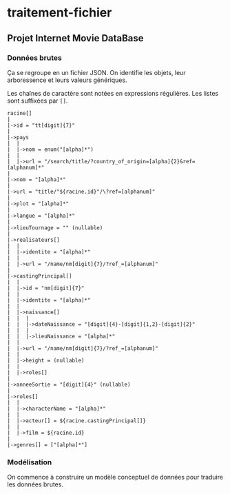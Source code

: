 # traitement-fichier
## Projet Internet Movie DataBase

### Données brutes

Ça se regroupe en un fichier JSON.
On identifie les objets, leur arboressence et leurs valeurs génériques.

Les chaînes de caractère sont notées en expressions régulières.
Les listes sont suffixées par `[]`.

```
racine[]
|
|->id = "tt[digit]{7}"
|
|->pays
|  |
|  |->nom = enum("[alpha]*") 
|  |
|  |->url = "/search/title/?country_of_origin=[alpha]{2}&ref=[alphanum]*"
|
|->nom = "[alpha]*"
|
|->url = "title/"${racine.id}"/\?ref=[alphanum]"
|
|->plot = "[alpha]*"
|
|->langue = "[alpha]*"
|
|->lieuTournage = "" (nullable)
|
|->realisateurs[]
|  |
|  |->identite = "[alpha]*"
|  |
|  |->url = "/name/nm[digit]{7}/?ref_=[alphanum]"
|
|->castingPrincipal[]
|  |
|  |->id = "nm[digit]{7}"
|  |
|  |->identite = "[alpha]*"
|  |
|  |->naissance[]
|  |  |
|  |  |->dateNaissance = "[digit]{4}-[digit]{1,2}-[digit]{2}"
|  |  |
|  |  |->lieuNaissance = "[alpha]*"
|  |
|  |->url = "/name/nm[digit]{7}/?ref_=[alphanum]"
|  |
|  |->height = (nullable)
|  |
|  |->roles[]
|
|->anneeSortie = "[digit]{4}" (nullable)
|
|->roles[]
|  |
|  |->characterName = "[alpha]*"
|  |
|  |->acteur[] = ${racine.castingPrincipal[]}
|  |
|  |->film = ${racine.id}
|
|->genres[] = ["[alpha]*"]
```

### Modélisation

On commence à construire un modèle conceptuel de données pour traduire les
données brutes.